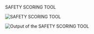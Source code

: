 SAFETY SCORING TOOL

![SAFETY SCORING TOOL](https://paper-attachments.dropbox.com/s_98E52759A7B69068D67527CA103F163C1C055CAB1A44832F2B48960DD4A1E247_1585230894384_sc_gpt2.PNG)


















![Output of the SAFETY SCORING TOOL](https://paper-attachments.dropbox.com/s_98E52759A7B69068D67527CA103F163C1C055CAB1A44832F2B48960DD4A1E247_1585230915186_crash_table.PNG)

